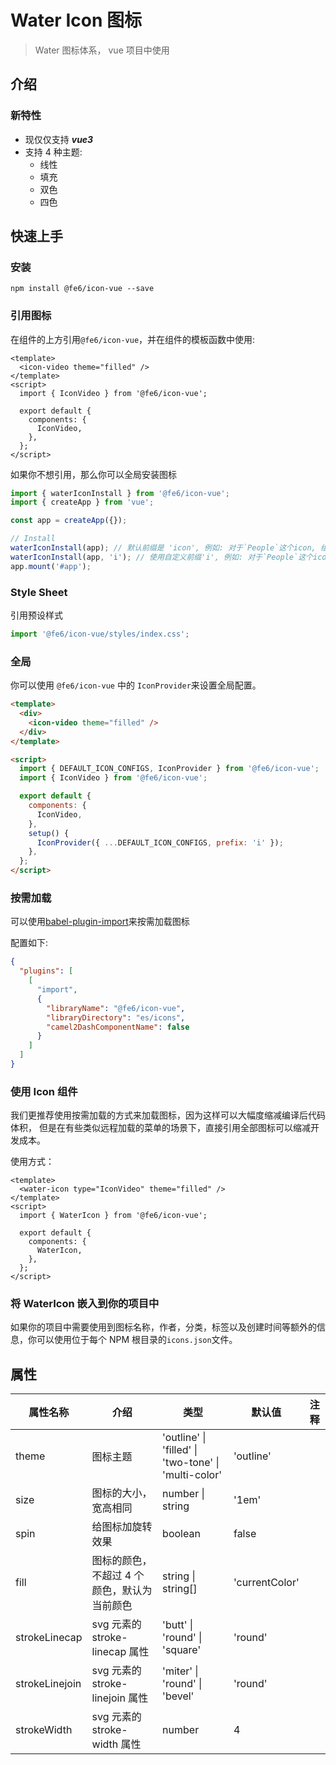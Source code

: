 <!-- @format -->

# Water Icon 图标

> Water 图标体系， vue 项目中使用

## 介绍

### 新特性

- 现仅仅支持 **_vue3_**
- 支持 4 种主题:
  - 线性
  - 填充
  - 双色
  - 四色

## 快速上手

### 安装

```
npm install @fe6/icon-vue --save
```

### 引用图标

在组件的上方引用`@fe6/icon-vue`，并在组件的模板函数中使用:

```vue
<template>
  <icon-video theme="filled" />
</template>
<script>
  import { IconVideo } from '@fe6/icon-vue';

  export default {
    components: {
      IconVideo,
    },
  };
</script>
```

如果你不想引用，那么你可以全局安装图标

```typescript
import { waterIconInstall } from '@fe6/icon-vue';
import { createApp } from 'vue';

const app = createApp({});

// Install
waterIconInstall(app); // 默认前缀是 'icon', 例如: 对于`People`这个icon, 组件名字是`icon-video`.
waterIconInstall(app, 'i'); // 使用自定义前缀'i', 例如: 对于`People`这个icon，组件名字是`i-video`.
app.mount('#app');
```

### Style Sheet

引用预设样式

```typescript
import '@fe6/icon-vue/styles/index.css';
```

### 全局

你可以使用 `@fe6/icon-vue` 中的 `IconProvider`来设置全局配置。

```html
<template>
  <div>
    <icon-video theme="filled" />
  </div>
</template>

<script>
  import { DEFAULT_ICON_CONFIGS, IconProvider } from '@fe6/icon-vue';
  import { IconVideo } from '@fe6/icon-vue';

  export default {
    components: {
      IconVideo,
    },
    setup() {
      IconProvider({ ...DEFAULT_ICON_CONFIGS, prefix: 'i' });
    },
  };
</script>
```

### 按需加载

可以使用[babel-plugin-import](https://github.com/ant-design/babel-plugin-import)来按需加载图标

配置如下:

```json
{
  "plugins": [
    [
      "import",
      {
        "libraryName": "@fe6/icon-vue",
        "libraryDirectory": "es/icons",
        "camel2DashComponentName": false
      }
    ]
  ]
}
```

### 使用 Icon 组件

我们更推荐使用按需加载的方式来加载图标，因为这样可以大幅度缩减编译后代码体积，
但是在有些类似远程加载的菜单的场景下，直接引用全部图标可以缩减开发成本。

使用方式：

```vue
<template>
  <water-icon type="IconVideo" theme="filled" />
</template>
<script>
  import { WaterIcon } from '@fe6/icon-vue';

  export default {
    components: {
      WaterIcon,
    },
  };
</script>
```

### 将 WaterIcon 嵌入到你的项目中

如果你的项目中需要使用到图标名称，作者，分类，标签以及创建时间等额外的信息，你可以使用位于每个 NPM 根目录的`icons.json`文件。

## 属性

| 属性名称       | 介绍                                        | 类型                                                             | 默认值         | 注释 |
| -------------- | ------------------------------------------- | ---------------------------------------------------------------- | -------------- | ---- |
| theme          | 图标主题                                    | 'outline' &#124; 'filled' &#124; 'two-tone' &#124; 'multi-color' | 'outline'      |
| size           | 图标的大小，宽高相同                        | number &#124; string                                             | '1em'          |
| spin           | 给图标加旋转效果                            | boolean                                                          | false          |
| fill           | 图标的颜色，不超过 4 个颜色，默认为当前颜色 | string &#124; string[]                                           | 'currentColor' |
| strokeLinecap  | svg 元素的 stroke-linecap 属性              | 'butt' &#124; 'round' &#124; 'square'                            | 'round'        |
| strokeLinejoin | svg 元素的 stroke-linejoin 属性             | 'miter' &#124; 'round' &#124; 'bevel'                            | 'round'        |
| strokeWidth    | svg 元素的 stroke-width 属性                | number                                                           | 4              |
